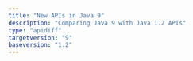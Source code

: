 ```yaml
---
title: "New APIs in Java 9"
description: "Comparing Java 9 with Java 1.2 APIs"
type: "apidiff"
targetversion: "9"
baseversion: "1.2"
---
```

